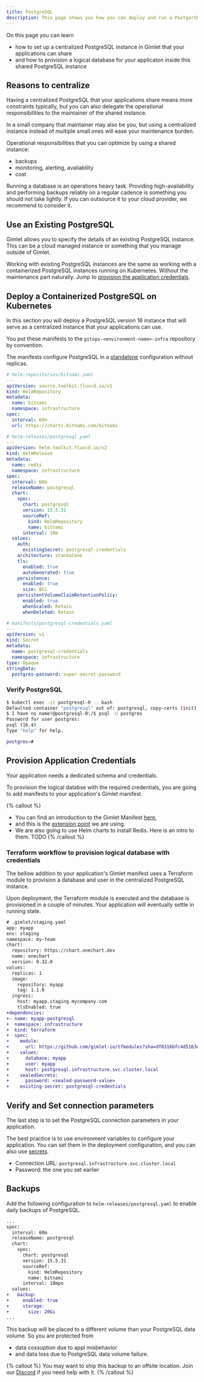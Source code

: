 ```yaml
---
title: PostgreSQL
description: This page shows you how you can deploy and run a PostgerSQL database on Kubernetes.
---
```


On this page you can learn

- how to set up a centralized PostgreSQL instance in Gimlet that your applications can share
- and how to provision a logical database for your applicaton inside this shared PostgreSQL instance 

## Reasons to centralize

Having a centralized PostgreSQL that your applications share means more constraints typically, but you can also delegate the operational responsibilities to the maintainer of the shared instance.

In a small company that maintainer may also be you, but using a centralized instance instead of multiple small ones will ease your maintenance burden.

Operational responsibilities that you can optimize by using a shared instance:
- backups
- monitoring, alerting, availability
- cost

Running a database is an operations heavy task. Providing high-availability and performing backups reliably on a regular cadence is something you should not take lightly. If you can outsource it to your cloud provider, we recommend to consider it.

## Use an Existing PostgreSQL

Gimlet allows you to specify the details of an existing PostgreSQL instance. This can be a cloud managed instance or something that you manage outside of Gimlet.

Working with existing PostgreSQL instances are the same as working with a containerized PostgreSQL instances running on Kubernetes. Without the maintenance part naturally. Jump to [provision the application credentials](#provision-application-credentials).

## Deploy a Containerized PostgreSQL on Kubernetes

In this section you will deploy a PostgreSQL version 16 instance that will serve as a centralized instance that your applications can use.

You put these manifests to the `gitops-<environment-name>-infra` repository by convention.

The manifests configure PostgreSQL in a [standalone](https://github.com/bitnami/charts/blob/main/bitnami/postgresql/values.yaml#L171) configuration without replicas.

```yaml
# helm-repositories/bitnami.yaml
---
apiVersion: source.toolkit.fluxcd.io/v1
kind: HelmRepository
metadata:
  name: bitnami
  namespace: infrastructure
spec:
  interval: 60m
  url: https://charts.bitnami.com/bitnami
```

```yaml
# helm-releases/postgresql.yaml
---
apiVersion: helm.toolkit.fluxcd.io/v2
kind: HelmRelease
metadata:
  name: redis
  namespace: infrastructure
spec:
  interval: 60m
  releaseName: postgresql
  chart:
    spec:
      chart: postgresql
      version: 15.5.31
      sourceRef:
        kind: HelmRepository
        name: bitnami
      interval: 10m
  values:
    auth:
      existingSecret: postgresql-credentials
    architecture: standalone
    tls:
      enabled: true
      autoGenerated: true
    persistence:
      enabled: true
      size: 8Gi
    persistentVolumeClaimRetentionPolicy:
      enabled: true
      whenScaled: Retain
      whenDeleted: Retain
```

```yaml
# manifests/postgresql-credentials.yaml
---
apiVersion: v1
kind: Secret
metadata:
  name: postgresql-credentials
  namespace: infrastructure
type: Opaque
stringData:
  postgres-password: super-secret-password
```

### Verify PostgreSQL

```bash
$ kubectl exec -it postgresql-0 -- bash
Defaulted container "postgresql" out of: postgresql, copy-certs (init)
$ I have no name!@postgresql-0:/$ psql -U postgres
Password for user postgres: 
psql (16.4)
Type "help" for help.

postgres=# 
```

## Provision Application Credentials

Your application needs a dedicated schema and credentials.

To provision the logical databse with the required credentials, you are going to add manifests to your application's Gimlet manifest.

{% callout %}
- You can find an introduction to the Gimlet Manifest [here](/docs/deployment-settings/deployment-configuration),
- and this is the [extension point](/docs/reference/gimlet-manifest-reference#using-raw-manifests) we are using.
- We are also going to use Helm charts to install Redis. Here is an intro to them. TODO
{% /callout %}

### Terraform workflow to provision logical database with credentials

The bellow addition to your application's Gimlet manifest uses a Terraform module to provision a database and user in the centralized PostgreSQL instance.

Upon deployment, the Terraform module is executed and the database is provisioned in a couple of minutes. Your application will eventually settle in running state.

```diff
# .gimlet/staging.yaml
app: myapp
env: staging
namespace: my-team
chart:
  repository: https://chart.onechart.dev
  name: onechart
  version: 0.32.0
values:
  replicas: 1
  image:
    repository: myapp
    tag: 1.1.0
  ingress:
    host: myapp.staging.mycompany.com
    tlsEnabled: true
+dependencies:
+- name: myapp-postgresql
+  namespace: infrastructure
+  kind: terraform
+  spec:
+    module:
+      url: https://github.com/gimlet-io/tfmodules?sha=df0316bfc4d5163edce1ffcf0ed0d667cc263bd0&path=civo/logical-database
+    values:
+      database: myapp
+      user: myapp
+      host: postgresql.infrastructure.svc.cluster.local
+    sealedSecrets:
+      password: <sealed-password-value>
+    existing-secret: postgresql-credentials
```

## Verify and Set connection parameters

The last step is to set the PostgreSQL connection parameters in your application.

The best practice is to use environment variables to configure your application. You can set them in the deployment configuration, and you can also use [secrets](/docs/deployment-settings/secrets).

* Connection URL: `postgresql.infrastructure.svc.cluster.local`
* Password: the one you set earlier

## Backups

Add the following configuration to `helm-releases/postgresql.yaml` to enable daily backups of PostgreSQL.

```diff
...
spec:
  interval: 60m
  releaseName: postgresql
  chart:
    spec:
      chart: postgresql
      version: 15.5.31
      sourceRef:
        kind: HelmRepository
        name: bitnami
      interval: 10mpo
  values:
+   backup:
+     enabled: true
+     storage:
+       size: 20Gi   
...
```

This backup will be placed to a different volume than your PostgreSQL data volume. So you are protected from
- data cossuption due to appl misbehavior
- and data loss due to PostgreSQL data volume failure.

{% callout %}
You may want to ship this backup to an offsite location. Join our [Discord](https://discord.com/invite/ZwQDxPkYzE) if you need help with it.
{% /callout %}
